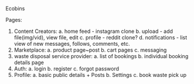   Ecobins

Pages:
1. Content Creators:
         a. home feed - instagram clone
         b. upload - add file(img/vid), view file, edit
         c. profile - reddit clone?
         d. notifications - list view of new messages, follows, comments, etc.
2. Marketplace:
         a. product page~post
         b. cart pages
         c. messaging
3. waste disposal service provider:
         a. list of bookings
         b. individual booking details page
4. Auth:
         a. login
         b. register
         c. forgot password
5. Profile:
         a. basic public details + Posts
         b. Settings
         c. book waste pick up
